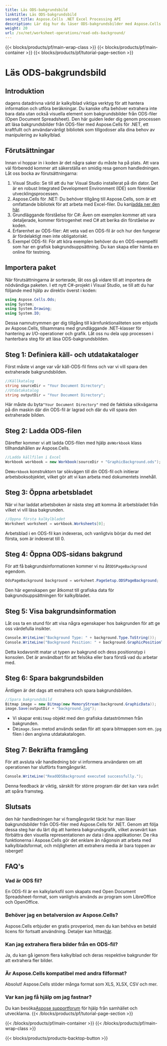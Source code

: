 ```yaml
---
title: Läs ODS-bakgrundsbild
linktitle: Läs ODS-bakgrundsbild
second_title: Aspose.Cells .NET Excel Processing API
description: Lär dig hur du läser ODS-bakgrundsbilder med Aspose.Cells för .NET med denna omfattande, steg-för-steg handledning. Perfekt för utvecklare och entusiaster.
weight: 20
url: /sv/net/worksheet-operations/read-ods-background/
---
```


{{< blocks/products/pf/main-wrap-class >}}
{{< blocks/products/pf/main-container >}}
{{< blocks/products/pf/tutorial-page-section >}}

# Läs ODS-bakgrundsbild

## Introduktion
dagens datadrivna värld är kalkylblad viktiga verktyg för att hantera information och utföra beräkningar. Du kanske ofta behöver extrahera inte bara data utan också visuella element som bakgrundsbilder från ODS-filer (Open Document Spreadsheet). Den här guiden leder dig genom processen att läsa bakgrundsbilder från ODS-filer med Aspose.Cells för .NET, ett kraftfullt och användarvänligt bibliotek som tillgodoser alla dina behov av manipulering av kalkylblad.
## Förutsättningar
Innan vi hoppar in i koden är det några saker du måste ha på plats. Att vara väl förberedd kommer att säkerställa en smidig resa genom handledningen. Låt oss bocka av förutsättningarna:
1. Visual Studio: Se till att du har Visual Studio installerat på din dator. Det är en robust Integrated Development Environment (IDE) som förenklar utvecklingsprocessen.
2.  Aspose.Cells för .NET: Du behöver tillgång till Aspose.Cells, som är ett omfattande bibliotek för att arbeta med Excel-filer. Du kan[ladda ner den här](https://releases.aspose.com/cells/net/).
3. Grundläggande förståelse för C#: Även om exemplen kommer att vara detaljerade, kommer förtrogenhet med C# att berika din förståelse av koden.
4. Erfarenhet av ODS-filer: Att veta vad en ODS-fil är och hur den fungerar är fördelaktigt men inte obligatoriskt.
5. Exempel ODS-fil: För att köra exemplen behöver du en ODS-exempelfil som har en grafisk bakgrundsuppsättning. Du kan skapa eller hämta en online för testning.
## Importera paket
När förutsättningarna är sorterade, låt oss gå vidare till att importera de nödvändiga paketen. I ett nytt C#-projekt i Visual Studio, se till att du har följande med hjälp av direktiv överst i koden:
```csharp
using Aspose.Cells.Ods;
using System;
using System.Drawing;
using System.IO;
```
Dessa namnutrymmen ger dig tillgång till kärnfunktionaliteten som erbjuds av Aspose.Cells, tillsammans med grundläggande .NET-klasser för hantering av I/O-operationer och grafik.
Låt oss nu dela upp processen i hanterbara steg för att läsa ODS-bakgrundsbilden. 
## Steg 1: Definiera käll- och utdatakataloger
Först måste vi ange var vår käll-ODS-fil finns och var vi vill spara den extraherade bakgrundsbilden.
```csharp
//Källkatalog
string sourceDir = "Your Document Directory";
//Utdatakatalog
string outputDir = "Your Document Directory";
```
Här måste du byta`"Your Document Directory"` med de faktiska sökvägarna på din maskin där din ODS-fil är lagrad och där du vill spara den extraherade bilden.
## Steg 2: Ladda ODS-filen 
 Därefter kommer vi att ladda ODS-filen med hjälp av`Workbook` klass tillhandahållen av Aspose.Cells.
```csharp
//Ladda källfilen i Excel
Workbook workbook = new Workbook(sourceDir + "GraphicBackground.ods");
```
 De`Workbook` konstruktorn tar sökvägen till din ODS-fil och initierar arbetsboksobjektet, vilket gör att vi kan arbeta med dokumentets innehåll.
## Steg 3: Öppna arbetsbladet 
När vi har laddat arbetsboken är nästa steg att komma åt arbetsbladet från vilket vi vill läsa bakgrunden.
```csharp
//Öppna första kalkylbladet
Worksheet worksheet = workbook.Worksheets[0];
```
Arbetsblad i en ODS-fil kan indexeras, och vanligtvis börjar du med det första, som är indexerat till 0.
## Steg 4: Öppna ODS-sidans bakgrund 
 För att få bakgrundsinformationen kommer vi nu åt`ODSPageBackground` egendom.
```csharp
OdsPageBackground background = worksheet.PageSetup.ODSPageBackground;
```
Den här egenskapen ger åtkomst till grafiska data för bakgrundsuppsättningen för kalkylbladet.
## Steg 5: Visa bakgrundsinformation
Låt oss ta en stund för att visa några egenskaper hos bakgrunden för att ge oss värdefulla insikter.
```csharp
Console.WriteLine("Background Type: " + background.Type.ToString());
Console.WriteLine("Background Position: " + background.GraphicPositionType.ToString());
```
Detta kodavsnitt matar ut typen av bakgrund och dess positionstyp i konsolen. Det är användbart för att felsöka eller bara förstå vad du arbetar med.
## Steg 6: Spara bakgrundsbilden 
Äntligen är det dags att extrahera och spara bakgrundsbilden.
```csharp
//Spara bakgrundsbild
Bitmap image = new Bitmap(new MemoryStream(background.GraphicData));
image.Save(outputDir + "background.jpg");
```
-  Vi skapar en`Bitmap` objekt med den grafiska dataströmmen från bakgrunden.
-  De`image.Save` metod används sedan för att spara bitmappen som en`.jpg` filen i den angivna utdatakatalogen. 
## Steg 7: Bekräfta framgång 
För att avsluta vår handledning bör vi informera användaren om att operationen har slutförts framgångsrikt.
```csharp
Console.WriteLine("ReadODSBackground executed successfully.");
```
Denna feedback är viktig, särskilt för större program där det kan vara svårt att spåra framsteg.
## Slutsats
den här handledningen har vi framgångsrikt täckt hur man läser bakgrundsbilder från ODS-filer med Aspose.Cells för .NET. Genom att följa dessa steg har du lärt dig att hantera bakgrundsgrafik, vilket avsevärt kan förbättra den visuella representationen av data i dina applikationer. De rika funktionerna i Aspose.Cells gör det enklare än någonsin att arbeta med kalkylbladsformat, och möjligheten att extrahera media är bara toppen av isberget!
## FAQ's
### Vad är ODS fil?
En ODS-fil är en kalkylarksfil som skapats med Open Document Spreadsheet-format, som vanligtvis används av program som LibreOffice och OpenOffice.
### Behöver jag en betalversion av Aspose.Cells?
 Aspose.Cells erbjuder en gratis provperiod, men du kan behöva en betald licens för fortsatt användning. Detaljer kan hittas[här](https://purchase.aspose.com/buy).
### Kan jag extrahera flera bilder från en ODS-fil?
Ja, du kan gå igenom flera kalkylblad och deras respektive bakgrunder för att extrahera fler bilder.
### Är Aspose.Cells kompatibel med andra filformat?
Absolut! Aspose.Cells stöder många format som XLS, XLSX, CSV och mer.
### Var kan jag få hjälp om jag fastnar?
 Du kan besöka[Aspose supportforum](https://forum.aspose.com/c/cells/9) för hjälp från samhället och utvecklarna.
{{< /blocks/products/pf/tutorial-page-section >}}

{{< /blocks/products/pf/main-container >}}
{{< /blocks/products/pf/main-wrap-class >}}

{{< blocks/products/products-backtop-button >}}
